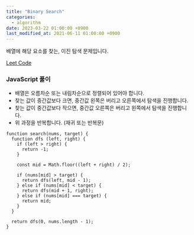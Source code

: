 ```yaml
---
title: "Binary Search"
categories: 
  - algorithm
date: 2023-03-22 01:00:00 +0900
last_modified_at: 2021-06-11 01:00:00 +0900
---
```


배열에 해당 요소를 찾는, 이진 탐색 문제입니다. 

[Leet Code](https://leetcode.com/problems/binary-search)

### JavaScript 풀이
- 배열은 오름차순 또는 내림차순으로 정렬되어 있어야 합니다.
- 찾는 값이 중간값보다 크면, 중간값 왼쪽은 버리고 오른쪽에서 탐색을 진행합니다.
- 찾는 값이 중간값보다 작으면, 중간값 오른쪽은 버리고 왼쪽에서 탐색을 진행합니다.
- 위 과정을 반복합니다. (재귀 또는 반복문)

```
function search(nums, target) {
  function dfs (left, right) {
    if (left > right) {
      return -1;
    }

    const mid = Math.floor((left + right) / 2);

    if (nums[mid] > target) {
      return dfs(left, mid - 1);
    } else if (nums[mid] < target) {
      return dfs(mid + 1, right);
    } else if (nums[mid] === target) {
      return mid;
    }
  }

  return dfs(0, nums.length - 1);
}

```
